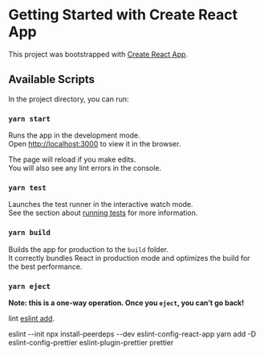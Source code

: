 # Getting Started with Create React App

This project was bootstrapped with [Create React App](https://medium.com/dubizzletechblog/setting-up-prettier-and-eslint-for-js-and-react-apps-bbc779d29062).

## Available Scripts

In the project directory, you can run:

### `yarn start`

Runs the app in the development mode.\
Open [http://localhost:3000](http://localhost:3000) to view it in the browser.

The page will reload if you make edits.\
You will also see any lint errors in the console.

### `yarn test`

Launches the test runner in the interactive watch mode.\
See the section about [running tests](https://facebook.github.io/create-react-app/docs/running-tests) for more information.

### `yarn build`

Builds the app for production to the `build` folder.\
It correctly bundles React in production mode and optimizes the build for the best performance.

### `yarn eject`

**Note: this is a one-way operation. Once you `eject`, you can’t go back!**

lint [eslint add](https://morioh.com/p/5fd9a1794ed3).

eslint --init
npx install-peerdeps --dev eslint-config-react-app
yarn add -D eslint-config-prettier eslint-plugin-prettier prettier
